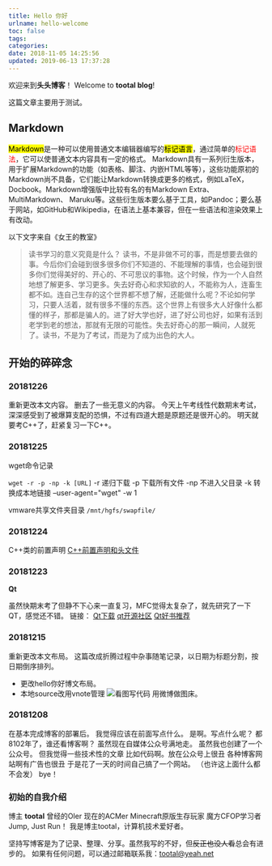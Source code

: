 ```yaml
---
title: Hello 你好
urlname: hello-welcome
toc: false
tags:
categories:
date: 2018-11-05 14:25:56
updated: 2019-06-13 17:37:28
---
```


欢迎来到**头头博客**！
Welcome to **tootal blog**!

<!-- more -->

这篇文章主要用于测试。

## Markdown
<mark>Markdown</mark>是一种可以使用普通文本编辑器编写的<mark>标记语言</mark>，通过简单的<font color=red>标记语法</font>，它可以使普通文本内容具有一定的格式。
Markdown具有一系列衍生版本，用于扩展Markdown的功能（如表格、脚注、内嵌HTML等等），这些功能原初的Markdown尚不具备，它们能让Markdown转换成更多的格式，例如LaTeX，Docbook。Markdown增强版中比较有名的有Markdown Extra、MultiMarkdown、 Maruku等。这些衍生版本要么基于工具，如Pandoc；要么基于网站，如GitHub和Wikipedia，在语法上基本兼容，但在一些语法和渲染效果上有改动。

以下文字来自《女王的教室》

> 读书学习的意义究竟是什么？
> 读书，不是非做不可的事，而是想要去做的事。今后你们会碰到很多很多你们不知道的、不能理解的事情，也会碰到很多你们觉得美好的、开心的、不可思议的事物。这个时候，作为一个人自然地想了解更多、学习更多。失去好奇心和求知欲的人，不能称为人，连畜生都不如。连自己生存的这个世界都不想了解，还能做什么呢？不论如何学习，只要人活着，就有很多不懂的东西。这个世界上有很多大人好像什么都懂的样子，那都是骗人的。进了好大学也好，进了好公司也好，如果有活到老学到老的想法，那就有无限的可能性。失去好奇心的那一瞬间，人就死了。读书，不是为了考试，而是为了成为出色的大人。




## 开始的碎碎念
### 20181226
重新更改本文内容。
删去了一些无意义的内容。
今天上午考线性代数期末考试，深深感受到了被爆算支配的恐惧，不过有四道大题是原题还是很开心的。
明天就要考C++了，赶紧复习一下C++。
### 20181225
wget命令记录

`wget -r -p -np -k [URL]`
-r 递归下载
-p 下载所有文件
-np 不进入父目录
-k 转换成本地链接
–user-agent="wget" -w 1

vmware共享文件夹目录
`/mnt/hgfs/swapfile/`

### 20181224
C++类的前置声明
[C++前置声明和头文件](https://blog.csdn.net/fallStones/article/details/6266632)


### 20181223
**Qt**

虽然快期末考了但静不下心来一直复习，MFC觉得太复杂了，就先研究了一下QT，感觉还不错。
链接：
[Qt下载](http://download.qt.io/)
[qt开源社区](http://www.qter.org/)
[Qt好书推荐](https://blog.csdn.net/baiwfg2/article/details/11854097)

### 20181215
重新更改本文布局。
这篇改成折腾过程中杂事随笔记录，以日期为标题分割，按日期倒序排列。
* 更改hello你好博文布局。
* 本地source改用vnote管理
![看图写代码](https://wx2.sinaimg.cn/mw1024/93aeb1c3ly1fy7kpwvuwrj20jt0p0dyi.jpg)
用微博做图床。

### 20181208
在基本完成博客的部署后。
我觉得应该在前面写点什么。
是啊。写点什么呢？
都8102年了，谁还看博客啊？
虽然现在自媒体公众号满地走。
虽然我也创建了一个公众号。
但我觉得一些技术性的文章
比如代码啊。放在公众号上很丑
各种博客网站啊有广告也很丑
于是花了一天的时间自己搞了一个网站。
（也许这上面什么都不会发）
bye！



### 初始的自我介绍
博主 **tootal**
曾经的OIer
现在的ACMer
Minecraft原版生存玩家
魔方CFOP学习者
Jump, Just Run！
我是博主tootal，计算机技术爱好者。

坚持写博客是为了记录、整理、分享。虽然我写的不好，但~~反正也没人看~~总会有进步的。
如果有任何问题，可以通过邮箱联系我：tootal@yeah.net
